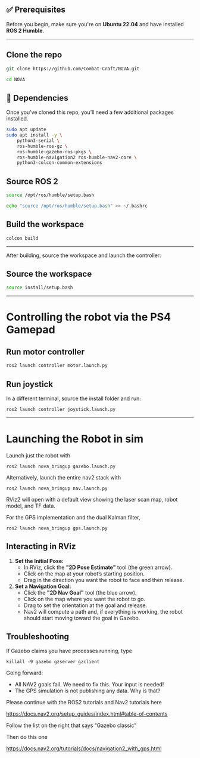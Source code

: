 ## ✅ Prerequisites

Before you begin, make sure you're on **Ubuntu 22.04** and have installed **ROS 2 Humble**.

---

## Clone the repo
```bash
git clone https://github.com/Combat-Craft/NOVA.git
```
```bash
cd NOVA
```

## 🔧 Dependencies

Once you’ve cloned this repo, you’ll need a few additional packages installed.

```bash
sudo apt update
sudo apt install -y \
    python3-serial \
    ros-humble-ros-gz \
    ros-humble-gazebo-ros-pkgs \
    ros-humble-navigation2 ros-humble-nav2-core \
    python3-colcon-common-extensions
```

## Source ROS 2
```bash
source /opt/ros/humble/setup.bash
```
```bash
echo "source /opt/ros/humble/setup.bash" >> ~/.bashrc
```
## Build the workspace
```bash
colcon build
```

---
After building, source the workspace and launch the controller:

## Source the workspace
```bash
source install/setup.bash
```
---
# Controlling the robot via the PS4 Gamepad
## Run motor controller
```bash
ros2 launch controller motor.launch.py
```

## Run joystick
In a different terminal, source the install folder and run:
```bash
ros2 launch controller joystick.launch.py
```

---
# Launching the Robot in sim

Launch just the robot with 

`ros2 launch nova_bringup gazebo.launch.py`

Alternatively, launch the entire nav2 stack with

`ros2 launch nova_bringup nav.launch.py`

RViz2 will open with a default view showing the laser scan map, robot model, and TF data.

For the GPS implementation and the dual Kalman filter, 

`ros2 launch nova_bringup gps.launch.py`

## Interacting in RViz

1. **Set the Initial Pose:**
    - In RViz, click the **"2D Pose Estimate"** tool (the green arrow).
    - Click on the map at your robot’s starting position.
    - Drag in the direction you want the robot to face and then release.
2. **Set a Navigation Goal:**
    - Click the **"2D Nav Goal"** tool (the blue arrow).
    - Click on the map where you want the robot to go.
    - Drag to set the orientation at the goal and release.
    - Nav2 will compute a path and, if everything is working, the robot should start moving toward the goal in Gazebo.

## Troubleshooting

If Gazebo claims you have processes running,  type 

`killall -9 gazebo gzserver gzclient`

Going forward: 
- All NAV2 goals fail. We need to fix this.  Your input is needed!
- The GPS simulation is not publishing any data.  Why is that?

Please continue with the ROS2 tutorials and Nav2 tutorials here 

https://docs.nav2.org/setup_guides/index.html#table-of-contents

Follow the list on the right that says “Gazebo classic”

Then do this one 

https://docs.nav2.org/tutorials/docs/navigation2_with_gps.html
